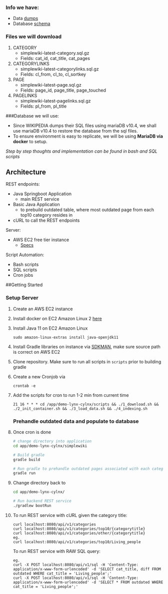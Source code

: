 ### Info we have:
- Data [dumps](https://dumps.wikimedia.org/simplewiki/latest/)
- Database [schema](https://meta.wikimedia.org/wiki/Data_dumps/What%27s_available_for_download#Database_tables)

### Files we will download 
1. CATEGORY 
    - simplewiki-latest-category.sql.gz 
    - Fields: cat_id, cat_title, cat_pages
2. CATEGORYLINKS 
    - simplewiki-latest-categorylinks.sql.gz
    - Fields: cl_from, cl_to, cl_sortkey
3. PAGE 
    - simplewiki-latest-page.sql.gz
    - Fields: page_id, page_title, page_touched
4. PAGELINKS 
    - simplewiki-latest-pagelinks.sql.gz
    - Fields: pl_from, pl_title

###Database we will use:
- Since WIKIPEDIA dumps their SQL files using mariaDB v10.4, we shall use mariaDB v10.4 to restore the database from the sql files.
- To ensure environment is easy to replicate, we will be using **MariaDB via docker** to setup.

*Step by step thoughts and implementation can be found in bash and SQL scripts*

## Architecture
REST endpoints:
- Java Springboot Application 
    - main REST service
- Basic Java Application 
    - to prebuild outdated table, where most outdated page from each top10 category resides in
- cURL to call the REST endpoints

Server:
- AWS EC2 free tier instance
    - [Specs](https://aws.amazon.com/ec2/instance-types/t2/)

Script Automation:
- Bash scripts
- SQL scripts
- Cron jobs


##Getting Started

### Setup Server
1. Create an AWS EC2 instance
2. Install docker on EC2 Amazon Linux 2 [here](https://docs.aws.amazon.com/AmazonECS/latest/developerguide/docker-basics.html)
3. Install Java 11 on EC2 Amazon Linux
    ```
    sudo amazon-linux-extras install java-openjdk11
    ```
4. Install Gradle libraries on instance via [SDKMAN](https://sdkman.io/install), make sure source path is correct on AWS EC2
5. Clone repository. Make sure to run all scripts in `scripts` prior to building gradle
6. Create a new Cronjob via 
    ```
    crontab -e
    ```
7. Add the scripts for cron to run 1-2 min from current time
    ```
    21 16 * * * cd /app/demo-lynx-cylnx/scripts && ./1_download.sh && ./2_init_container.sh && ./3_load_data.sh && ./4_indexing.sh
    ```
   
   ### Prehandle outdated data and populate to database
8. Once cron is done
    ```bash
   # change directory into application
   cd app/demo-lynx-cylnx/simplewiki
   
   # Build gradle
   gradle build
   
   # Run gradle to prehandle outdated pages associated with each category
   gradle run
    ```
9. Change directory back to 
    ```bash
   cd app/demo-lynx-cylnx/
   
   # Run backend REST service
   ./gradlew bootRun
    ```

10. To run REST service with cURL given the category title:
    ```
    curl localhost:8080/api/v1/categories 
    curl localhost:8080/api/v1/categories/top10/{categorytitle}
    curl localhost:8080/api/v1/categories/other/{categorytitle} 
    eg. 
    curl localhost:8080/api/v1/categories/top10/Living_people
    ```
    
    To run REST service with RAW SQL query:
    ```
    eg. 
    curl -X POST localhost:8080/api/v1/sql -H 'Content-Type: application/x-www-form-urlencoded' -d 'SELECT cat_title, diff FROM outdated WHERE cat_title = 'Living_people';'
    curl -X POST localhost:8080/api/v1/sql -H 'Content-Type: application/x-www-form-urlencoded' -d 'SELECT * FROM outdated WHERE cat_title = 'Living_people';'
    ```

